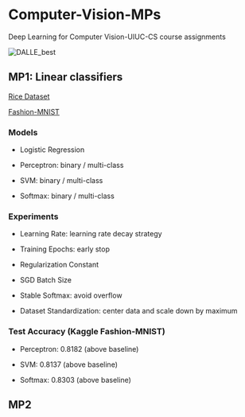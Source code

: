 # Computer-Vision-MPs
Deep Learning for Computer Vision-UIUC-CS course assignments

![DALLE_best](https://github.com/QiLong25/Computer-Vision-MPs/assets/143149589/8bd17801-3086-48a6-8155-01726b019bb0)


## MP1: Linear classifiers
[Rice Dataset](https://www.kaggle.com/datasets/mssmartypants/rice-type-classification)

[Fashion-MNIST](https://github.com/zalandoresearch/fashion-mnist)

### Models
  * Logistic Regression

  * Perceptron: binary / multi-class

  * SVM: binary / multi-class

  * Softmax: binary / multi-class

### Experiments
  * Learning Rate: learning rate decay strategy

  * Training Epochs: early stop

  * Regularization Constant

  * SGD Batch Size

  * Stable Softmax: avoid overflow

  * Dataset Standardization: center data and scale down by maximum

### Test Accuracy (Kaggle Fashion-MNIST)
  * Perceptron: 0.8182 (above baseline)

  * SVM: 0.8137 (above baseline)

  * Softmax: 0.8303 (above baseline)

## MP2



